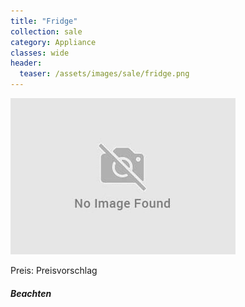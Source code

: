 ```yaml
---
title: "Fridge"
collection: sale
category: Appliance
classes: wide
header: 
  teaser: /assets/images/sale/fridge.png
---
```




<img src="/assets/images/sale/fridge.png" alt="Fridge">

Preis: Preisvorschlag

##### Beachten
